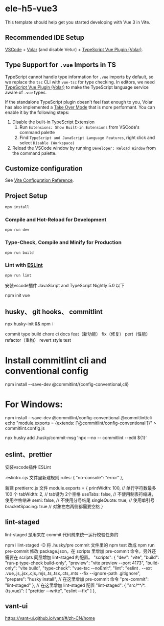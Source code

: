 # ele-h5-vue3

This template should help get you started developing with Vue 3 in Vite.

## Recommended IDE Setup

[VSCode](https://code.visualstudio.com/) + [Volar](https://marketplace.visualstudio.com/items?itemName=Vue.volar) (and disable Vetur) + [TypeScript Vue Plugin (Volar)](https://marketplace.visualstudio.com/items?itemName=Vue.vscode-typescript-vue-plugin).

## Type Support for `.vue` Imports in TS

TypeScript cannot handle type information for `.vue` imports by default, so we replace the `tsc` CLI with `vue-tsc` for type checking. In editors, we need [TypeScript Vue Plugin (Volar)](https://marketplace.visualstudio.com/items?itemName=Vue.vscode-typescript-vue-plugin) to make the TypeScript language service aware of `.vue` types.

If the standalone TypeScript plugin doesn't feel fast enough to you, Volar has also implemented a [Take Over Mode](https://github.com/johnsoncodehk/volar/discussions/471#discussioncomment-1361669) that is more performant. You can enable it by the following steps:

1. Disable the built-in TypeScript Extension
    1) Run `Extensions: Show Built-in Extensions` from VSCode's command palette
    2) Find `TypeScript and JavaScript Language Features`, right click and select `Disable (Workspace)`
2. Reload the VSCode window by running `Developer: Reload Window` from the command palette.

## Customize configuration

See [Vite Configuration Reference](https://vitejs.dev/config/).

## Project Setup

```sh
npm install
```

### Compile and Hot-Reload for Development

```sh
npm run dev
```

### Type-Check, Compile and Minify for Production

```sh
npm run build
```

### Lint with [ESLint](https://eslint.org/)

```sh
npm run lint
```

安装vscode插件 JavaScript and TypeScript Nightly 5.0 以下

npm init vue

## husky、 git hooks、 commitlint
npx husky-init && npm i

commit type
build
chore
ci
docs
feat（新功能）
fix（修复）
pert（性能）
refactor（重构）
revert
style
test

# Install commitlint cli and conventional config
npm install --save-dev @commitlint/{config-conventional,cli}
# For Windows:
npm install --save-dev @commitlint/config-conventional @commitlint/cli
echo "module.exports = {extends: ['@commitlint/config-conventional']}" > commitlint.config.js

npx husky add .husky/commit-msg  'npx --no -- commitlint --edit ${1}'


## eslint、prettier
安装vscode插件 ESLint

.eslintrc.cjs 文件里新建规则
rules: {
    "no-console": "error"
},

新建 prettierrc.js 文件
module.exports = {
    printWidth: 100, // 单行字符数最多 100 个
    tabWidth: 2, // tab键为 2个空格
    useTabs: false, // 不使用制表符缩进，使用空格缩进
    semi: false, // 不使用分号结尾
    singleQuote: true, // 使用单引号
    bracketSpacing: true // 对象左右两侧都需要空格
}


## lint-staged
lint-staged 是用来在 commit 代码前来统一运行校验任务的

npm i lint-staged -D
将 .husky/pre commit 文件里的 npm test 改成 npm run pre-commit
修改 package.json。在 scripts 里增加 pre-commit 命令，另外还需要在 scripts 同层增加 lint-staged 的配置。
"scripts": {
  "dev": "vite",
  "build": "run-p type-check build-only",
  "preview": "vite preview --port 4173",
  "build-only": "vite build",
  "type-check": "vue-tsc --noEmit",
  "lint": "eslint . --ext .vue,.js,.jsx,.cjs,.mjs,.ts,.tsx,.cts,.mts --fix --ignore-path .gitignore",
  "prepare": "husky install",
  // 在这里增加 pre-commit 命令
  "pre-commit": "lint-staged"
},
// 在这里增加 lint-staged 配置
"lint-staged": {
  "src/**/*.{ts,vue}": [
    "prettier --write",
    "eslint --fix"
  ]
},

## vant-ui
https://vant-ui.github.io/vant/#/zh-CN/home
